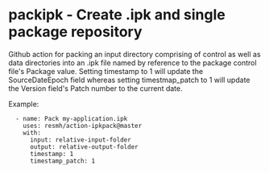 # packipk - Create .ipk and single package repository

Github action for packing an input directory comprising of control as well as data directories into an .ipk file named by reference to the package control file's Package value. Setting timestamp to 1 will update the SourceDateEpoch field whereas setting timestmap_patch to 1 will update the Version field's Patch number to the current date.

Example:

      - name: Pack my-application.ipk
        uses: resmh/action-ipkpack@master
        with:
          input: relative-input-folder
          output: relative-output-folder
          timestamp: 1
          timestamp_patch: 1
